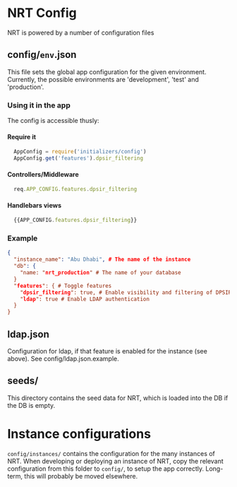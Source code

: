 # NRT Config
NRT is powered by a number of configuration files

## config/`env`.json
This file sets the global app configuration for the given environment.
Currently, the possible environments are 'development', 'test' and 'production'.

### Using it in the app
The config is accessible thusly:
#### Require it
```javascript
  AppConfig = require('initializers/config')
  AppConfig.get('features').dpsir_filtering
```
#### Controllers/Middleware
```javascript
  req.APP_CONFIG.features.dpsir_filtering
```
#### Handlebars views
```javascript
  {{APP_CONFIG.features.dpsir_filtering}}
```

### Example

```json
{
  "instance_name": "Abu Dhabi", # The name of the instance
  "db": {
    "name: "nrt_production" # The name of your database
  }
  "features": { # Toggle features
    "dpsir_filtering": true, # Enable visibility and filtering of DPSIR attributes
    "ldap": true # Enable LDAP authentication
  }
}
```

## ldap.json
Configuration for ldap, if that feature is enabled for the instance (see
above). See config/ldap.json.example.

## seeds/
This directory contains the seed data for NRT, which is loaded into the DB if
the DB is empty.

# Instance configurations
`config/instances/` contains the configuration for the many instances of NRT.
When developing or deploying an instance of NRT, copy the relevant
configuration from this folder to `config/`, to setup the app correctly.
Long-term, this will probably be moved elsewhere.
